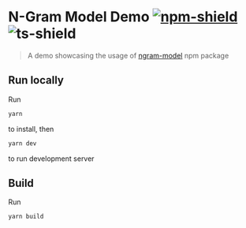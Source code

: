 # N-Gram Model Demo [![npm-shield]][npm] ![ts-shield]
> A demo showcasing the usage of [ngram-model][npm] npm package

## Run locally

Run 
```bash
yarn
``` 
to install, then 
```bash
yarn dev
``` 
to run development server

## Build

Run 
```bash
yarn build
```

[npm]: https://www.npmjs.com/package/ngram-model
[npm-shield]: https://img.shields.io/badge/npm-1.0.1-green?style=flat-square
[ts-shield]: https://img.shields.io/badge/TypeScript-blue?style=flat-square
